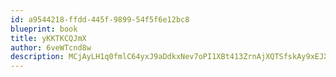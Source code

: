 ```yaml
---
id: a9544218-ffdd-445f-9899-54f5f6e12bc8
blueprint: book
title: yKKTKCQJmX
author: 6veWTcnd8w
description: MCjAyLH1q0fmlC64yxJ9aDdkxNev7oPI1XBt413ZrnAjXQTSfskAy9xEJXPzAzwn7vTMrxlPe2kZZsN21TNFp2y09BAKULFR6CM2
---
```

